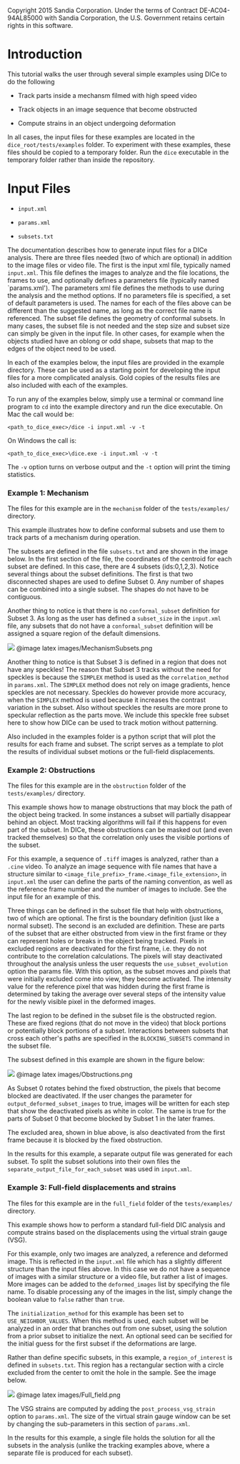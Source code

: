 Copyright 2015 Sandia Corporation.  Under the terms of Contract DE-AC04-94AL85000 with Sandia Corporation,
the U.S. Government retains certain rights in this software.

Introduction
============

This tutorial walks the user through several simple examples using DICe to do the following

- Track parts inside a mechansm filmed with high speed video

- Track objects in an image sequence that become obstructed

- Compute strains in an object undergoing deformation

In all cases, the input files for these examples are located in the `dice_root/tests/examples` folder. To experiment with these examples, these files should be copied to a temporary folder. Run the `dice` executable in the temporary folder rather than inside the repository.

Input Files
===========

- `input.xml`

- `params.xml`

- `subsets.txt`

The documentation describes how to generate input files for a DICe analysis. There are three files needed (two of which are optional) in addition to the image files or video file. The first is the input xml file, typically named `input.xml`. This file defines the images to analyze and the file locations, the frames to use, and optionally defines a parameters file (typically named `params.xml'). The parameters xml file defines the methods to use during the analysis and the method options. If no parameters file is specified, a set of default parameters is used. The names for each of the files above can be different than the suggested name, as long as the correct file name is referenced. The subset file defines the geometry of conformal subsets. In many cases, the subset file is not needed and the step size and subset size can simply be given in the input file. In other cases, for example when the objects studied have an oblong or odd shape, subsets that map to the edges of the object need to be used.

In each of the examples below, the input files are provided in the example directory. These can be used as a starting point for developing the input files for a more complicated analysis. Gold copies of the results files are also included with each of the examples.

To run any of the examples below, simply use a terminal or command line program to `cd` into the example directory and run the dice executable. On Mac the call would be:

    <path_to_dice_exec>/dice -i input.xml -v -t

On Windows the call is:

    <path_to_dice_exec>\dice.exe -i input.xml -v -t

The `-v` option turns on verbose output and the `-t` option will print the timing statistics.

### Example 1: Mechanism

The files for this example are in the `mechanism` folder of the `tests/examples/` directory.

This example illustrates how to define conformal subsets and use them to track parts of a mechanism during operation.

The subsets are defined in the file `subsets.txt` and are shown in the image below. In the first section of the file, the coordinates of the centroid for each subset are defined. In this case, there are 4 subsets (ids:0,1,2,3). Notice several things about the subset definitions. The first is that two disconnected shapes are used to define Subset 0. Any number of shapes can be combined into a single subset. The shapes do not have to be contiguous.

Another thing to notice is that there is no `conformal_subset` definition for Subset 3. As long as the user has defined a `subset_size` in the `input.xml` file, any subsets that do not have a `conformal_subset` definition will be assigned a square region of the default dimensions.

![](images/MechanismSubsets.png)
@image latex images/MechanismSubsets.png

Another thing to notice is that Subset 3 is defined in a region that does not have any speckles! The reason that Subset 3 tracks without the need for speckles is because the `SIMPLEX` method is used as the `correlation_method` in `params.xml`. The `SIMPLEX` method does not rely on image gradients, hence speckles are not necessary. Speckles do however provide more accuracy, when the `SIMPLEX` method is used because it increases the contrast variation in the subset. Also without speckles the results are more prone to speckular reflection as the parts move. We include this speckle free subset here to show how DICe can be used to track motion without patterning.

Also included in the examples folder is a python script that will plot the results for each frame and subset. The script serves as a template to plot the results of individual subset motions or the full-field displacements.

### Example 2: Obstructions

The files for this example are in the `obstruction` folder of the `tests/examples/` directory.

This example shows how to manage obstructions that may block the path of the object being tracked. In some instances a subset will partially disappear behind an object. Most tracking algorithms will fail if this happens for even part of the subset. In DICe, these obstructions can be masked out (and even tracked themselves) so that the correlation only uses the visible portions of the subset.

For this example, a sequence of `.tiff` images is analyzed, rather than a `.cine` video. To analyze an image sequence with file names that have a structure similar to `<image_file_prefix>_frame.<image_file_extension>`, in `input.xml` the user can define the parts of the naming convention, as well as the reference frame number and the number of images to include. See the input file for an example of this.

Three things can be defined in the subset file that help with obstructions, two of which are optional. The first is the boundary definition (just like a normal subset). The second is an excluded are definition. These are parts of the subset that are either obstructed from view in the first frame or they can represent holes or breaks in the object being tracked. Pixels in excluded regions are deactivated for the first frame, i.e. they do not contribute to the correlation calculations. The pixels will stay deactivated throughout the analysis unless the user requests the `use_subset_evolution` option the params file. With this option, as the subset moves and pixels that were initially excluded come into view, they become activated. The intensity value for the reference pixel that was hidden during the first frame is determined by taking the average over several steps of the intensity value for the newly visible pixel in the deformed images.

The last region to be defined in the subset file is the obstructed region. These are fixed regions (that do not move in the video) that block portions or potentially block portions of a subset. Interactions between subsets that cross each other's paths are specified in the `BLOCKING_SUBSETS` command in the subset file.

The subsest defined in this example are shown in the figure below:

![](images/Obstructions.png)
@image latex images/Obstructions.png

As Subset 0 rotates behind the fixed obstruction, the pixels that become blocked are deactivated. If the user changes the parameter for `output_deformed_subset_images` to true, images will be written for each step that show the deactivated pixels as white in color. The same is true for the parts of Subset 0 that become blocked by Subset 1 in the later frames.

The excluded area, shown in blue above, is also deactivated from the first frame because it is blocked by the fixed obstruction.

In the results for this example, a separate output file was generated for each subset. To split the subset solutions into their own files the `separate_output_file_for_each_subset` was used in `input.xml`.

### Example 3: Full-field displacements and strains

The files for this example are in the `full_field` folder of the `tests/examples/` directory.

This example shows how to perform a standard full-field DIC analysis and compute strains based on the displacements using the virtual strain gauge (VSG).

For this example, only two images are analyzed, a reference and deformed image. This is reflected in the `input.xml` file which has a slightly different structure than the input files above. In this case we do not have a sequence of images with a similar structure or a video file, but rather a list of images. More images can be added to the `deformed_images` list by specifying the file name. To disable processing any of the images in the list, simply change the boolean value to `false` rather than `true`.

The `initialization_method` for this example has been set to `USE_NEIGHBOR_VALUES`. When this method is used, each subset will be analyzed in an order that branches out from one subset, using the solution from a prior subset to initialize the next. An optional seed can be secified for the initial guess for the first subset if the deformations are large.

Rather than define specific subsets, in this example, a `region_of_interest` is defined in `subsets.txt`. This region has a rectangular section with a circle excluded from the center to omit the hole in the sample. See the image below.

![](images/Full_field.png)
@image latex images/Full_field.png

The VSG strains are computed by adding the `post_process_vsg_strain` option to `params.xml`. The size of the virtual strain gauge window can be set by changing the sub-parameters in this section of `params.xml`.

In the results for this example, a single file holds the solution for all the subsets in the analysis (unlike the tracking examples above, where a separate file is produced for each subset).